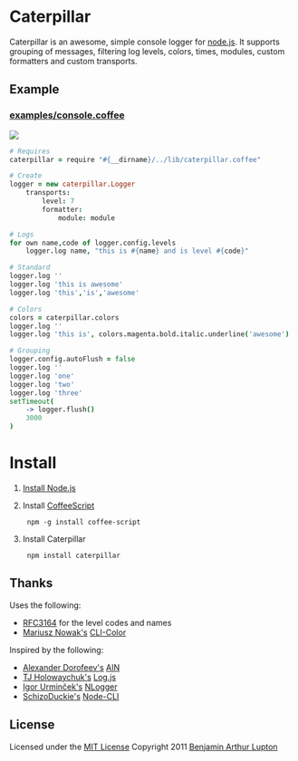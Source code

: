 # Caterpillar

Caterpillar is an awesome, simple console logger for [node.js](http://nodejs.org/). It supports grouping of messages, filtering log levels, colors, times, modules, custom formatters and custom transports.


## Example

### [examples/console.coffee](https://github.com/balupton/caterpillar.npm/blob/master/examples/console.coffee)

<img src="https://github.com/balupton/caterpillar.npm/raw/master/media/caterpillar.npm.png"/>

``` coffeescript
# Requires
caterpillar = require "#{__dirname}/../lib/caterpillar.coffee"

# Create
logger = new caterpillar.Logger
	transports:
		level: 7
		formatter:
			module: module

# Logs
for own name,code of logger.config.levels
	logger.log name, "this is #{name} and is level #{code}"

# Standard
logger.log ''
logger.log 'this is awesome'
logger.log 'this','is','awesome'

# Colors
colors = caterpillar.colors
logger.log ''
logger.log 'this is', colors.magenta.bold.italic.underline('awesome')

# Grouping
logger.config.autoFlush = false
logger.log ''
logger.log 'one'
logger.log 'two'
logger.log 'three'
setTimeout(
	-> logger.flush()
	3000
)
```


# Install

1. [Install Node.js](https://github.com/balupton/node/wiki/Installing-Node.js)

1. Install [CoffeeScript](http://jashkenas.github.com/coffee-script/)
		
		npm -g install coffee-script

1. Install Caterpillar

		npm install caterpillar


## Thanks

Uses the following:

- [RFC3164](http://www.faqs.org/rfcs/rfc3164.html) for the level codes and names
- [Mariusz Nowak's](https://github.com/medikoo) [CLI-Color](https://github.com/medikoo/cli-color)

Inspired by the following:

- [Alexander Dorofeev's](https://github.com/akaspin) [AIN](https://github.com/akaspin/ain)
- [TJ Holowaychuk's](https://github.com/visionmedia) [Log.js](https://github.com/visionmedia/log.js)
- [Igor Urminček's](https://github.com/igo) [NLogger](https://github.com/igo/nlogger)
- [SchizoDuckie's](https://github.com/SchizoDuckie) [Node-CLI](https://github.com/SchizoDuckie/Node-CLI/)


## License

Licensed under the [MIT License](http://creativecommons.org/licenses/MIT/)
Copyright 2011 [Benjamin Arthur Lupton](http://balupton.com)
